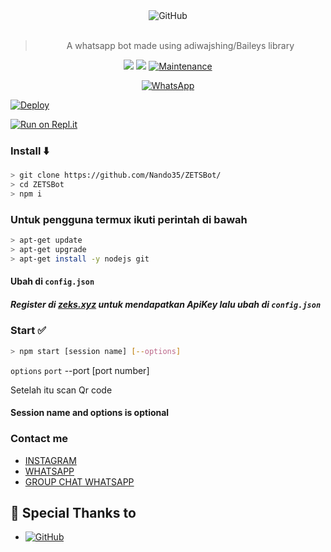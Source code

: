 <div align="center">
<img alt="GitHub" src="https://img.shields.io/badge/WHATSAPP%20BOT-25D32?style=for-the-badge&logoColor=darkgreen"/>
<br><br>
  
> A whatsapp bot made using adiwajshing/Baileys library
 <p>
  <img src ="https://img.shields.io/badge/npm-v7.20.3-green.svg" />
  <img src="https://img.shields.io/badge/node-%3E=16.6.1-darkgreen.svg" />
   <a href="https://github.com/justpiple/whatsapp-bot/commit-activity" target="_blank">
    <img alt="Maintenance" src="https://img.shields.io/badge/Maintained%3F-no-red.svg" />
  </a>
</p>
<a href="https://chat.whatsapp.com/HpnyeyUpOCeKqc3X2qZCEh"><img alt="WhatsApp" src="https://img.shields.io/badge/WhatsApp%20Group-25D366?style=for-the-badge&logo=whatsapp&logoColor=white"/></a>
 
</div>

[![Deploy](https://www.herokucdn.com/deploy/button.svg)](https://heroku.com/deploy?template=https://github.com/Nando35/ZETSBot/)

[![Run on Repl.it](https://repl.it/badge/github/Nando35/ZETSBOt)](https://repl.it/github/Nando35/ZETSBot)


### Install ⬇️

```bash
> git clone https://github.com/Nando35/ZETSBot/
> cd ZETSBot
> npm i
```
### Untuk pengguna termux ikuti perintah di bawah
```bash
> apt-get update
> apt-get upgrade
> apt-get install -y nodejs git
```

#### Ubah di `config.json` 
##### Register di <b>[zeks.xyz](https://zeks.xyz)</b> untuk mendapatkan ApiKey lalu ubah di `config.json`
### Start ✅

```bash
> npm start [session name] [--options]
```
`options`
 `port`
--port [port number]

Setelah itu scan Qr code
#### Session name and options is optional
### Contact me

- [INSTAGRAM](https://instagram.com/nando.xyz)
- [WHATSAPP](http://wa.me/6281252848955)
- [GROUP CHAT WHATSAPP](https://chat.whatsapp.com/HpnyeyUpOCeKqc3X2qZCEh)


## 🙏 Special Thanks to
* <a href="https://github.com/adiwajshing/Baileys"><img alt="GitHub" src="https://img.shields.io/badge/@adiwajshing/Baileys%20-%23121011.svg?style=flat-square&logo=npm&color=white"/></a>
